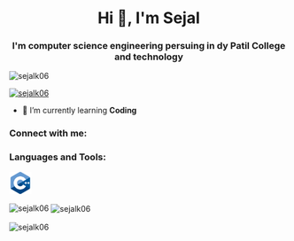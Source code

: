 <h1 align="center">Hi 👋, I'm Sejal</h1>
<h3 align="center">I'm computer science engineering persuing in dy Patil College and technology</h3>

<p align="left"> <img src="https://komarev.com/ghpvc/?username=sejalk06&label=Profile%20views&color=0e75b6&style=flat" alt="sejalk06" /> </p>

<p align="left"> <a href="https://github.com/ryo-ma/github-profile-trophy"><img src="https://github-profile-trophy.vercel.app/?username=sejalk06" alt="sejalk06" /></a> </p>

- 🌱 I’m currently learning **Coding**

<h3 align="left">Connect with me:</h3>
<p align="left">
</p>

<h3 align="left">Languages and Tools:</h3>
<p align="left"> <a href="https://www.w3schools.com/cpp/" target="_blank" rel="noreferrer"> <img src="https://raw.githubusercontent.com/devicons/devicon/master/icons/cplusplus/cplusplus-original.svg" alt="cplusplus" width="40" height="40"/> </a> </p>

<p><img align="left" src="https://github-readme-stats.vercel.app/api/top-langs?username=sejalk06&show_icons=true&locale=en&layout=compact" alt="sejalk06" /></p>

<p>&nbsp;<img align="center" src="https://github-readme-stats.vercel.app/api?username=sejalk06&show_icons=true&locale=en" alt="sejalk06" /></p>

<p><img align="center" src="https://github-readme-streak-stats.herokuapp.com/?user=sejalk06&" alt="sejalk06" /></p>
